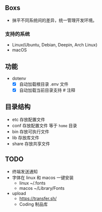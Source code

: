 ## Boxs
- 抹平不同系统间的差异，统一管理开发环境。

### 支持的系统
- Linux(Ubuntu, Debian, Deepin, Arch Linux)
- macOS

## 功能
- dotenv
  - [x] 自动加载根目录 .env 文件
  - [x] 自动加载当前目录支持 # 注释

## 目录结构
- etc 存放配置文件
- conf 存放配置文件 等于 `home` 目录
- bin 存放可执行文件
- lib 存放库文件
- share 存放共享文件

## TODO
- 终端发送通知
- 字体在 linux 和 macos 一键安装
  - linux ~/.fonts
  - macos ~/Library/Fonts
- upload
  - https://transfer.sh/
  - Coding 制品库
